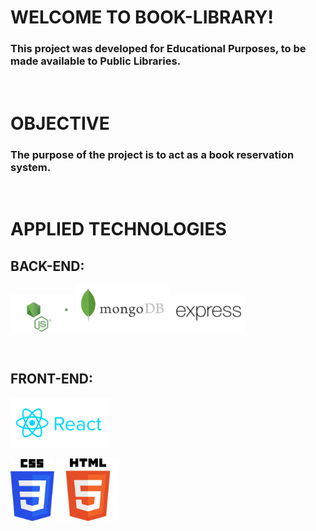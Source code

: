 # **WELCOME TO BOOK-LIBRARY!**

### This project was developed for **Educational Purposes**, to be made available to **Public Libraries**.

&nbsp;

# **OBJECTIVE**

### The purpose of the project is to act as a book reservation system.

&nbsp;

# **APPLIED TECHNOLOGIES**

## BACK-END:
<a href="https://nodejs.org/en/"><img src="nodejs.svg" width="100"></a>
<a href="https://www.mongodb.com"><img src="mongodb.svg" width="150"></a>
<a href="https://expressjs.com"><img src="expressjs.svg" width="118"></a>

&nbsp;

## FRONT-END:
<a href="https://reactjs.org"><img src="reactjs.svg" width="160"></a>

<a href="https://css.com"><img src="css.png" width="70"></a>
<a href="https://html.com"><img src="html.png" width="100"></a>